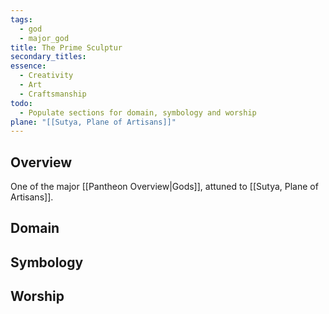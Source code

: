```yaml
---
tags:
  - god
  - major_god
title: The Prime Sculptur
secondary_titles: 
essence:
  - Creativity
  - Art
  - Craftsmanship
todo:
  - Populate sections for domain, symbology and worship
plane: "[[Sutya, Plane of Artisans]]"
---
```

## Overview
One of the major [[Pantheon Overview|Gods]], attuned to [[Sutya, Plane of Artisans]].
## Domain

## Symbology

## Worship
